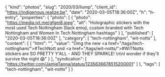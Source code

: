 {
  "kind": "photos",
  "slug": "2020/03/llump",
  "client_id": "https://indigenous.realize.be",
  "date": "2020-03-05T18:36:00Z",
  "h": "h-entry",
  "properties": {
    "photo": [
      {
        "photo": "https://media.jvt.me/gfgm8.jpeg",
        "alt": "Holographic stickers with the most used Tech Nottingham Slack emoji, custom branded with Tech Nottingham and Women In Tech Nottingham hashtags"
      }
    ],
    "published": [
      "2020-03-05T18:36:00Z"
    ],
    "category": [
      "tech-nottingham",
      "wit-notts"
    ],
    "content": [
      {
        "html": "",
        "value": "Omg the new <a href=\"/tags/tech-nottingham/\">#TechNott</a> and <a href=\"/tags/wit-notts/\">#WiTNotts</a> stickers are SO PRETTY Y'ALL - AND THEY SPARKLE! \n\nI wonder if they'll survive the night 😱"
      }
    ],
    "syndication": [
      "https://twitter.com/JamieTanna/status/1235636678515200001"
    ]
  },
  "tags": [
    "tech-nottingham",
    "wit-notts"
  ]
}

